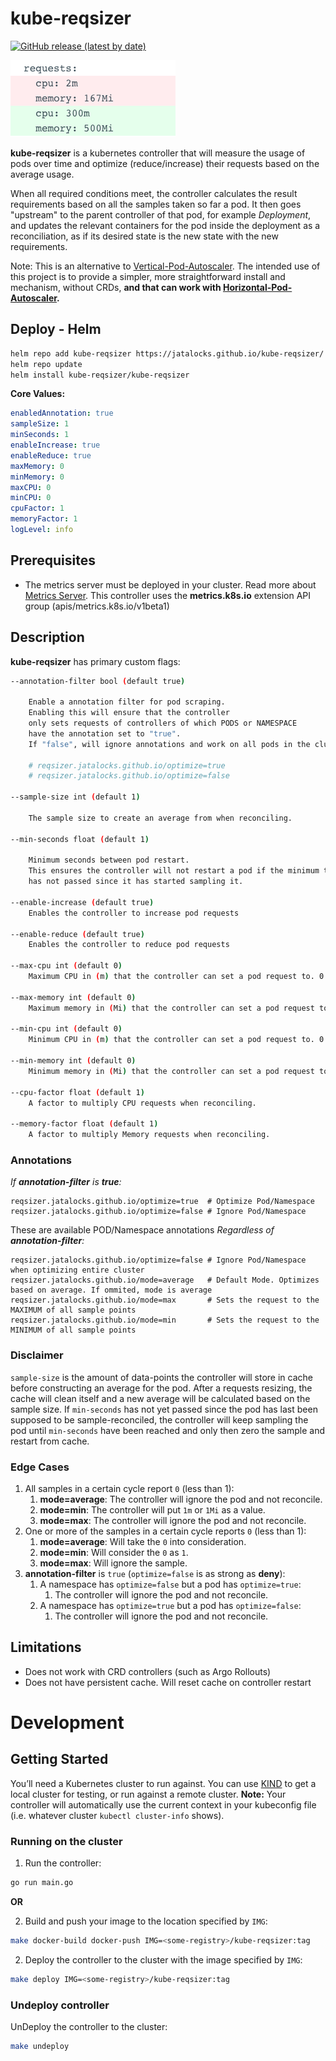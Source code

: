# kube-reqsizer
[![GitHub release (latest by date)](https://img.shields.io/github/v/release/jatalocks/kube-reqsizer)](https://img.shields.io/github/v/release/jatalocks/kube-reqsizer)
<!-- [![Artifact Hub](https://img.shields.io/endpoint?url=https://artifacthub.io/badge/repository/kube-reqsizer)](https://artifacthub.io/packages/search?repo=kube-reqsizer) -->
![alt text](/assets/example.png)

**kube-reqsizer** is a kubernetes controller that will measure the usage of pods over time and optimize (reduce/increase) their requests based on the average usage.

When all required conditions meet, the controller calculates the result requirements based on all the samples taken so far a pod.
It then goes "upstream" to the parent controller of that pod, for example *Deployment*, and updates the relevant containers for the pod inside the deployment as a reconciliation, as if its desired state is the new state with the new requirements.

Note: This is an alternative to [Vertical-Pod-Autoscaler](https://github.com/kubernetes/autoscaler/tree/master/vertical-pod-autoscaler). The intended use of this project is to provide a simpler, more straightforward install and mechanism, without CRDs, **and that can work with [Horizontal-Pod-Autoscaler](https://kubernetes.io/docs/tasks/run-application/horizontal-pod-autoscale/).**
## Deploy - Helm

```bash
helm repo add kube-reqsizer https://jatalocks.github.io/kube-reqsizer/
helm repo update
helm install kube-reqsizer/kube-reqsizer
```

**Core Values:**

```yaml
enabledAnnotation: true
sampleSize: 1
minSeconds: 1
enableIncrease: true
enableReduce: true
maxMemory: 0
minMemory: 0
maxCPU: 0
minCPU: 0
cpuFactor: 1
memoryFactor: 1
logLevel: info
```
## Prerequisites
- The metrics server must be deployed in your cluster. Read more about [Metrics Server](https://github.com/kubernetes-sigs/metrics-server). This controller uses the **metrics.k8s.io** extension API group (apis/metrics.k8s.io/v1beta1)

## Description

**kube-reqsizer** has primary custom flags:

```bash
--annotation-filter bool (default true)
    
    Enable a annotation filter for pod scraping. 
    Enabling this will ensure that the controller 
    only sets requests of controllers of which PODS or NAMESPACE 
    have the annotation set to "true".
    If "false", will ignore annotations and work on all pods in the cluster.

    # reqsizer.jatalocks.github.io/optimize=true
    # reqsizer.jatalocks.github.io/optimize=false

--sample-size int (default 1)

    The sample size to create an average from when reconciling.

--min-seconds float (default 1)

    Minimum seconds between pod restart.
    This ensures the controller will not restart a pod if the minimum time
    has not passed since it has started sampling it.

--enable-increase (default true)
    Enables the controller to increase pod requests

--enable-reduce (default true)
    Enables the controller to reduce pod requests

--max-cpu int (default 0)
    Maximum CPU in (m) that the controller can set a pod request to. 0 is infinite 

--max-memory int (default 0)
    Maximum memory in (Mi) that the controller can set a pod request to. 0 is infinite

--min-cpu int (default 0)
    Minimum CPU in (m) that the controller can set a pod request to. 0 is infinite

--min-memory int (default 0)
    Minimum memory in (Mi) that the controller can set a pod request to. 0 is infinite

--cpu-factor float (default 1)
    A factor to multiply CPU requests when reconciling.

--memory-factor float (default 1)
    A factor to multiply Memory requests when reconciling.
```

### Annotations 
*If **annotation-filter** is **true**:*
```
reqsizer.jatalocks.github.io/optimize=true  # Optimize Pod/Namespace
reqsizer.jatalocks.github.io/optimize=false # Ignore Pod/Namespace
```
These are available POD/Namespace annotations *Regardless of **annotation-filter**:*
```
reqsizer.jatalocks.github.io/optimize=false # Ignore Pod/Namespace when optimizing entire cluster
reqsizer.jatalocks.github.io/mode=average   # Default Mode. Optimizes based on average. If ommited, mode is average
reqsizer.jatalocks.github.io/mode=max       # Sets the request to the MAXIMUM of all sample points
reqsizer.jatalocks.github.io/mode=min       # Sets the request to the MINIMUM of all sample points
```
### Disclaimer

`sample-size` is the amount of data-points the controller will store in cache before constructing an average for the pod. After a requests resizing, the cache will clean itself and a new average will be calculated based on the sample size. If `min-seconds` has not yet passed since the pod has last been supposed to be sample-reconciled, the controller will keep sampling the pod until `min-seconds` have been reached and only then zero the sample and restart from cache.

### Edge Cases

1. All samples in a certain cycle report `0` (less than 1):
   1. **mode=average**: The controller will ignore the pod and not reconcile.
   2. **mode=min**: The controller will put `1m` or `1Mi` as a value.
   3. **mode=max**: The controller will ignore the pod and not reconcile.
1. One or more of the samples in a certain cycle reports `0` (less than 1):
   1. **mode=average**: Will take the `0` into consideration.
   2. **mode=min**: Will consider the `0` as `1`.
   3. **mode=max**: Will ignore the sample.
2. **annotation-filter** is `true` (`optimize=false` is as strong as **deny**):
   1. A namespace has `optimize=false` but a pod has `optimize=true`:
      1. The controller will ignore the pod and not reconcile.
   2. A namespace has `optimize=true` but a pod has `optimize=false`:
      1. The controller will ignore the pod and not reconcile.

## Limitations

- Does not work with CRD controllers (such as Argo Rollouts)
- Does not have persistent cache. Will reset cache on controller restart

# Development
## Getting Started
You’ll need a Kubernetes cluster to run against. You can use [KIND](https://sigs.k8s.io/kind) to get a local cluster for testing, or run against a remote cluster.
**Note:** Your controller will automatically use the current context in your kubeconfig file (i.e. whatever cluster `kubectl cluster-info` shows).

### Running on the cluster

1. Run the controller:
```sh
go run main.go
```

**OR**

2. Build and push your image to the location specified by `IMG`:
	
```sh
make docker-build docker-push IMG=<some-registry>/kube-reqsizer:tag
```
	
2. Deploy the controller to the cluster with the image specified by `IMG`:

```sh
make deploy IMG=<some-registry>/kube-reqsizer:tag
```
### Undeploy controller
UnDeploy the controller to the cluster:

```sh
make undeploy
```